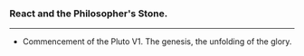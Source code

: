 ### React and the Philosopher's Stone.
---

- Commencement of the Pluto V1. The genesis, the unfolding of the glory.